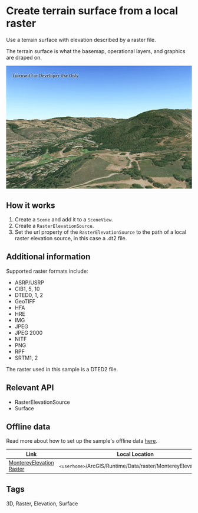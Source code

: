 # Create terrain surface from a local raster

Use a terrain surface with elevation described by a raster file.

The terrain surface is what the basemap, operational layers, and graphics are draped on.

![](screenshot.png)

## How it works

1. Create a `Scene` and add it to a `SceneView`.
2. Create a `RasterElevationSource`.
3. Set the url property of the `RasterElevationSource` to the path of a local raster elevation source, in this case a .dt2 file.

## Additional information

Supported raster formats include:
- ASRP/USRP
- CIB1, 5, 10
- DTED0, 1, 2
- GeoTIFF
- HFA
- HRE
- IMG
- JPEG
- JPEG 2000
- NITF
- PNG
- RPF
- SRTM1, 2

The raster used in this sample is a DTED2 file.

## Relevant API

* RasterElevationSource
* Surface

## Offline data
Read more about how to set up the sample's offline data [here](http://links.esri.com/ArcGISRuntimeQtSamples).

Link | Local Location
---------|-------|
|[MontereyElevation Raster](https://www.arcgis.com/home/item.html?id=98092369c4ae4d549bbbd45dba993ebc)| `<userhome>`/ArcGIS/Runtime/Data/raster/MontereyElevation.dt2 |

## Tags

3D, Raster, Elevation, Surface
